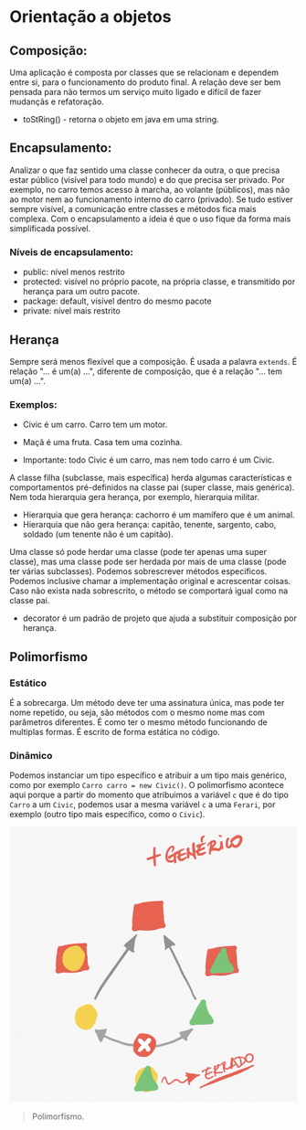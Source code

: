 # Orientação a objetos

## Composição:
Uma aplicação é composta por classes que se relacionam e dependem entre si, para o funcionamento do produto final. A relação deve ser bem pensada para não termos um serviço muito ligado e difícil de fazer mudançãs e refatoração.

* toStRing() - retorna o objeto em java em uma string.

## Encapsulamento: 
Analizar o que faz sentido uma classe conhecer da outra, o que precisa estar público (visível para todo mundo) e do que precisa ser privado. Por exemplo, no carro temos acesso à marcha, ao volante (públicos), mas não ao motor nem ao funcionamento interno do carro (privado). Se tudo estiver sempre visível, a comunicação entre classes e métodos fica mais complexa. Com o encapsulamento a ideia é que o uso fique da forma mais simplificada possível.

### Níveis de encapsulamento:
- public: nível menos restrito
- protected: visível no próprio pacote, na própria classe, e transmitido por herança para um outro pacote.
- package: default, visível dentro do mesmo pacote
- private: nível mais restrito

## Herança
Sempre será menos flexível que a composição. É usada a palavra `extends`.
É relação "... é um(a) ...", diferente de composição, que é a relação "... tem um(a) ...".

### Exemplos:
- Civic é um carro. Carro tem um motor.
- Maçã é uma fruta. Casa tem uma cozinha.

- Importante: todo Civic é um carro, mas nem todo carro é um Civic. 

A classe filha (subclasse, mais específica) herda algumas características e comportamentos pré-definidos na classe pai (super classe, mais genérica).
Nem toda hierarquia gera herança, por exemplo, hierarquia militar.

- Hierarquia que gera herança: cachorro é um mamífero que é um animal.
- Hierarquia que não gera herança: capitão, tenente, sargento, cabo, soldado (um tenente não é um capitão).

Uma classe só pode herdar uma classe (pode ter apenas uma super classe), mas uma classe pode ser herdada por mais de uma classe (pode ter várias subclasses).
Podemos sobrescrever métodos específicos. Podemos inclusive chamar a implementação original e acrescentar coisas. Caso não exista nada sobrescrito, o método se comportará igual como na classe pai.

* decorator é um padrão de projeto que ajuda a substituir composição por herança.

## Polimorfismo

### Estático 
É a sobrecarga. Um método deve ter uma assinatura única, mas pode ter nome repetido, ou seja, são métodos com o mesmo nome mas com parâmetros diferentes. É como ter o mesmo método funcionando de multiplas formas. 
É escrito de forma estática no código.

### Dinâmico
Podemos instanciar um tipo específico e atribuir a um tipo mais genérico, como por exemplo `Carro carro = new Civic()`. O polimorfismo acontece aqui porque a partir do momento que atribuimos a variável `c` que é do tipo `Carro` a um `Civic`, podemos usar a mesma variável `c` a uma `Ferari`, por exemplo (outro tipo mais específico, como o `Civic`).  

![](../../imagens/polimorfismo.png)

> Polimorfismo.